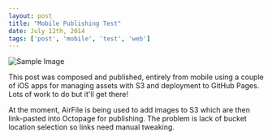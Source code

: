 ```yaml
---
layout: post
title: "Mobile Publishing Test"
date: July 12th, 2014
tags: ['post', 'mobile', 'test', 'web']
---
```


![Sample Image](https://s3-eu-west-1.amazonaws.com/davemcnally/2013-04-26+17.52.27.jpg)

This post was composed and published, entirely from mobile using a couple of iOS apps for managing assets with S3 and deployment to GitHub Pages. Lots of work to do but it'll get there!

At the moment, AirFile is being used to add images to S3 which are then link-pasted into Octopage for publishing. The problem is lack of bucket location selection so links need manual tweaking.